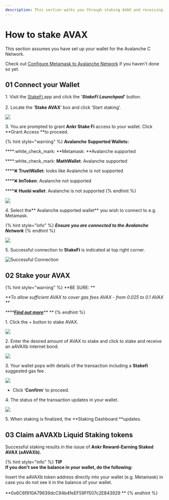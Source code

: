 ```yaml
---
description: This section walks you through staking AVAX and receiving Internet Bonds
---
```


# How to stake AVAX

This section assumes you have set up your wallet for the Avalanche C Network.

Check out [Configure Metamask to Avalanche Network](../../staking/liquid-staking/avalanche/avax-faqs/metamask.md) if you haven't done so yet.

## 01 Connect your Wallet

1\. Visit the [StakeFi ](https://stakefi.ankr.com)app and click the '_**StakeFi Launchpad**_**'** button.\
\
2\. Locate the ‘**Stake AVAX**’ box and click ‘Start staking’.

![](<../../../.gitbook/assets/Screenshot 2021-09-16 at 15.53.48.png>)

3\. You are prompted to grant **Ankr Stake Fi** access to your wallet. Click \*\*Grant Access \*\*to proceed.

{% hint style="warning" %}
**Avalanche Supported Wallets:**

\*\*\*\*:white\_check\_mark: \*\*Metamask: \*\*Avalanche supported

\*\*\*\*:white\_check\_mark: **MathWallet**: Avalanche supported

\*\*\*\*:x: **TrustWallet**: looks like Avalanche is not supported

\*\*\*\*:x: **ImToken**: Avalanche not supported

\*\*\*\*:x: **Huobi wallet**: Avalanche is not supported
{% endhint %}

![](<../../../.gitbook/assets/Screenshot 2021-09-20 at 16.16.16.png>)

4\. Select the\*\* Avalanche supported wallet\*\* you wish to connect to e.g. Metamask.

{% hint style="info" %}
_**Ensure you are connected to the Avalanche Network**_
{% endhint %}

![](<../../../.gitbook/assets/check metamask.png>)

5\. Successful connection to **StakeFi** is indicated at top right corner.

![Successful Connection](<../../../.gitbook/assets/Screenshot 2021-09-20 at 16.30.34.png>)

## 02 Stake your AVAX

{% hint style="warning" %}
\*\*BE SURE: \*\*

_\*\*To allow sufficient AVAX to cover gas fees AVAX - from 0.025 to 0.1 AVAX \*\*_

_\*\*\*\*_[_**Find out more**_](https://docs.avax.network/learn/platform-overview/transaction-fees)_\*\* \*\*_
{% endhint %}

1\. Click the + button to stake AVAX.

![](<../../../.gitbook/assets/Screenshot 2021-09-20 at 16.32.22.png>)

2\. Enter the desired amount of AVAX to stake and click to stake and receive an aAVAXb internet bond.

![](<../../../.gitbook/assets/Screenshot 2021-09-20 at 16.39.59.png>)

3\. Your wallet pops with details of the transaction including a **Stakefi** suggested gas fee .

![](<../../../.gitbook/assets/Screenshot 2021-09-20 at 16.48.43.png>)

* Click ‘**Confirm**’ to proceed.

4\. The status of the transaction updates in your wallet.

![](<../../../.gitbook/assets/Screenshot 2021-09-20 at 16.49.03.png>)

5\. When staking is finalized, the \*\*Staking Dashboard \*\*updates.

## 03 Claim aAVAXb Liquid Staking tokens

Successful staking results in the issue of **Ankr Reward-Earning Staked AVAX (aAVAXb).**

{% hint style="info" %}
**TIP**\
**If you don't see the balance in your wallet, do the following:**

Insert the aAVAXb token address directly into your wallet (e.g. Metamask) in case you do not see it in the balance of your wallet.\
\
\*\*0x6C6f910A79639dcC94b4feEF59Ff507c2E843929 \*\*
{% endhint %}
